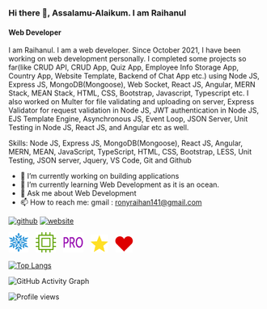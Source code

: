 ### Hi there 👋, Assalamu-Alaikum. I am Raihanul
#### Web Developer
I am Raihanul. I am a web developer. Since October 2021, I have been working on web development personally. I completed some projects so far(like CRUD API, CRUD App, Quiz App, Employee Info Storage App, Country App, Website Template, Backend of Chat App etc.) using Node JS, Express JS, MongoDB(Mongoose), Web Socket, React JS, Angular, MERN Stack, MEAN Stack, HTML, CSS, Bootstrap, Javascript, Typescript etc. I also worked on Multer for file validating and uploading on server, Express Validator for request validation in Node JS, JWT authentication in Node JS, EJS Template Engine, Asynchronous JS, Event Loop, JSON Server, Unit Testing in Node JS, React JS, and Angular etc as well.


Skills: Node JS, Express JS, MongoDB(Mongoose), React JS, Angular, MERN, MEAN, JavaScript, TypeScript, HTML, CSS, Bootstrap, LESS, Unit Testing, JSON server, Jquery, VS Code, Git and Github 

- 🔭 I’m currently working on building applications 
- 🌱 I’m currently learning Web Development as it is an ocean. 
- 💬 Ask me about Web Development 
- 📫 How to reach me: gmail : ronyraihan141@gmail.com 


[<img src='https://cdn.jsdelivr.net/npm/simple-icons@3.0.1/icons/github.svg' alt='github' height='40'>](https://github.com/RRaihan123)  [<img src='https://cdn.jsdelivr.net/npm/simple-icons@3.0.1/icons/icloud.svg' alt='website' height='40'>](https://rraihan123.github.io/my_web/ )  

<a href='https://archiveprogram.github.com/'><img src='https://raw.githubusercontent.com/acervenky/animated-github-badges/master/assets/acbadge.gif' width='40' height='40'></a> <a href='https://docs.github.com/en/developers'><img src='https://raw.githubusercontent.com/acervenky/animated-github-badges/master/assets/devbadge.gif' width='40' height='40'></a> <a href='https://github.com/pricing'><img src='https://raw.githubusercontent.com/acervenky/animated-github-badges/master/assets/pro.gif' width='40' height='40'></a> <a href='https://stars.github.com/'><img src='https://raw.githubusercontent.com/acervenky/animated-github-badges/master/assets/starbadge.gif' width='35' height='35'></a> <a href='https://docs.github.com/en/github/supporting-the-open-source-community-with-github-sponsors'><img src='https://raw.githubusercontent.com/acervenky/animated-github-badges/master/assets/sponsorbadge.gif' width='35' height='35'></a> 

[![Top Langs](https://github-readme-stats.vercel.app/api/top-langs/?username=RRaihan123)](https://github.com/anuraghazra/github-readme-stats)

![GitHub Activity Graph](https://activity-graph.herokuapp.com/graph?username=RRaihan123)  

![Profile views](https://gpvc.arturio.dev/RRaihan123)  

